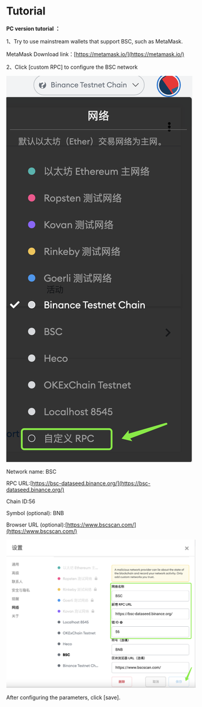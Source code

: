 # Tutorial

**PC version tutorial ：**

1、Try to use mainstream wallets that support BSC, such as MetaMask.

MetaMask Download link：[https://metamask.io/](https://metamask.io/)

2、Click \[custom RPC\] to configure the BSC network

![Entera caption for this image \(optional\)](../../.gitbook/assets/xin-shou-jiao-cheng-1.png)

Network name: BSC

RPC URL:[https://bsc-dataseed.binance.org/](https://bsc-dataseed.binance.org/)

Chain ID:56

Symbol \(optional\): BNB

Browser URL \(optional\):[https://www.bscscan.com/](https://www.bscscan.com/)

![](../../.gitbook/assets/xin-shou-jiao-cheng-2.png)

After configuring the parameters, click \[save\].

